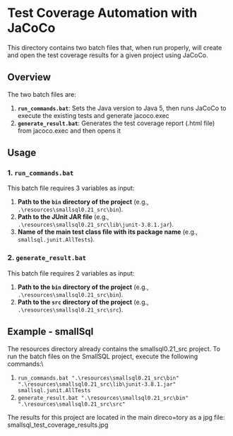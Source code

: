 # Test Coverage Automation with JaCoCo

This directory contains two batch files that, when run properly, will create and open the test coverage results for a given project using JaCoCo.

## Overview

The two batch files are:

1. **`run_commands.bat`**: Sets the Java version to Java 5, then runs JaCoCo to execute the existing tests and generate jacoco.exec
2. **`generate_result.bat`**: Generates the test coverage report (.html file) from jacoco.exec and then opens it

## Usage

### 1. `run_commands.bat`

This batch file requires 3 variables as input:
1. **Path to the `bin` directory of the project** (e.g., `.\resources\smallsql0.21_src\bin`).
2. **Path to the JUnit JAR file** (e.g., `.\resources\smallsql0.21_src\lib\junit-3.8.1.jar`).
3. **Name of the main test class file with its package name** (e.g., `smallsql.junit.AllTests`).

### 2. `generate_result.bat`
This batch file requires 2 variables as input:
1. **Path to the `bin` directory of the project** (e.g., `.\resources\smallsql0.21_src\bin`).
2. **Path to the `src` directory of the project** (e.g., `.\resources\smallsql0.21_src\src`).

## Example - smallSql
The resources directory already contains the smallsql0.21_src project. To run the batch files on the SmallSQL project, execute the following commands:\
1. `run_commands.bat ".\resources\smallsql0.21_src\bin" ".\resources\smallsql0.21_src\lib\junit-3.8.1.jar" smallsql.junit.AllTests`
2. `generate_result.bat ".\resources\smallsql0.21_src\bin" ".\resources\smallsql0.21_src\src"`

The results for this project are located in the main direco=tory as a jpg file: smallsql_test_coverage_results.jpg

